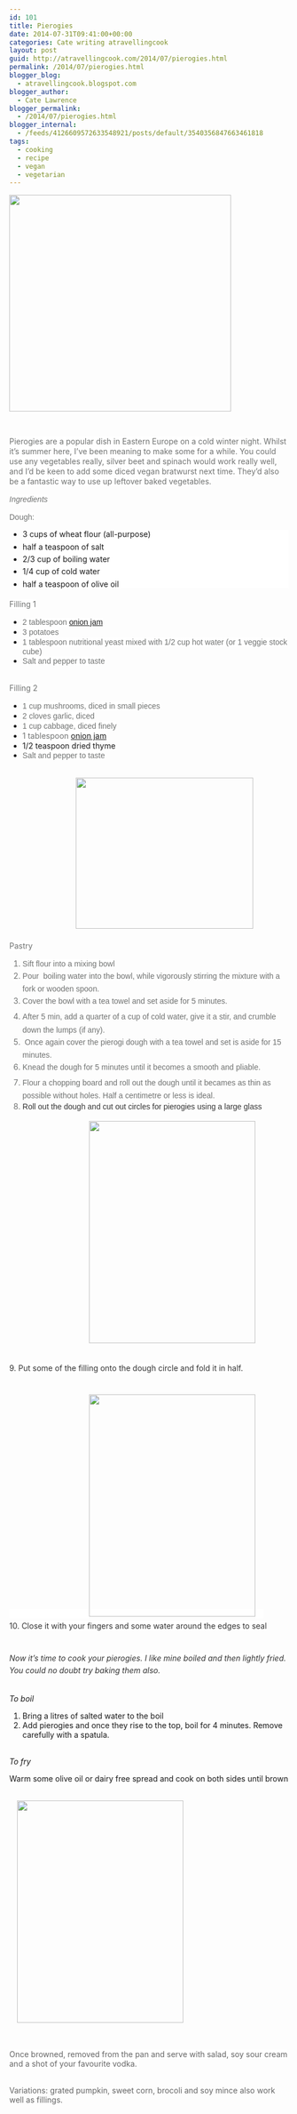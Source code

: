 ```yaml
---
id: 101
title: Pierogies
date: 2014-07-31T09:41:00+00:00
categories: Cate writing atravellingcook
layout: post
guid: http://atravellingcook.com/2014/07/pierogies.html
permalink: /2014/07/pierogies.html
blogger_blog:
  - atravellingcook.blogspot.com
blogger_author:
  - Cate Lawrence
blogger_permalink:
  - /2014/07/pierogies.html
blogger_internal:
  - /feeds/4126609572633548921/posts/default/3540356847663461818
tags:
  - cooking
  - recipe
  - vegan
  - vegetarian
---
```





  <a  href="http://3.bp.blogspot.com/-wygw1fa5XJI/U9oCVtaq3DI/AAAAAAAAJDo/wnB7HLSQnRc/s1600/14600581727_d9bfdd91fd_b.jpg"><img src="http://3.bp.blogspot.com/-wygw1fa5XJI/U9oCVtaq3DI/AAAAAAAAJDo/wnB7HLSQnRc/s1600/14600581727_d9bfdd91fd_b.jpg" alt="" width="400" height="390" border="0" /></a>



   


<span style="color: #707271;"><span style="background-color: white; line-height: 18px;">Pierogies are a popular dish in Eastern Europe on a cold winter night. Whilst it&#8217;s summer here, I&#8217;ve been meaning to make some for a while. You could use any vegetables really, silver beet and spinach would work really well, and I&#8217;d be keen to add some diced vegan bratwurst next time. They&#8217;d also be a fantastic way to use up leftover baked vegetables.

<span style="color: #707271;"><span style="background-color: white; font-family: Arial, Helvetica, sans-serif; line-height: 18px;"><i>Ingredients</i>
  
<span style="color: #707271;"><span style="background-color: white; font-family: Arial, Helvetica, sans-serif; line-height: 18px;">Dough:

<ul style="background-color: white; line-height: 1.1em; margin: 1em 0px 1.4em 24px; padding: 0px;">
  <li style="margin: 0px 0px 0.5em; padding: 0px;">
    3 cups of wheat flour (all-purpose)
  </li>
  <li style="margin: 0px 0px 0.5em; padding: 0px;">
    half a teaspoon of salt
  </li>
  <li style="margin: 0px 0px 0.5em; padding: 0px;">
    2/3 cup of boiling water
  </li>
  <li style="margin: 0px 0px 0.5em; padding: 0px;">
    1/4 cup of cold water
  </li>
  <li style="margin: 0px 0px 0.5em; padding: 0px;">
    half a teaspoon of olive oil
  </li>
</ul>

<span style="color: #707271;"><span style="background-color: white; line-height: 18px;">Filling 1

  * <span style="background-color: white; color: #707271; font-family: Arial, Helvetica, sans-serif; line-height: 18px;">2 tablespoon <a style="font-family: Arial, Helvetica, sans-serif; line-height: 18px;" href="http://consumingcate.blogspot.de/2014/02/edible-gifts-onion-jam.html">onion jam</a>
  * <span style="background-color: white; color: #707271; font-family: Arial, Helvetica, sans-serif; line-height: 18px;">3 potatoes
  * <span style="background-color: white; color: #707271; font-family: Arial, Helvetica, sans-serif; line-height: 18px;">1 tablespoon nutritional yeast mixed with 1/2 cup hot water (or 1 veggie stock cube)
  * <span style="background-color: white; color: #707271; font-family: Arial, Helvetica, sans-serif; line-height: 18px;">Salt and pepper to taste

<br /> <span style="color: #707271;"><span style="background-color: white; line-height: 18px;">Filling 2

  * <span style="background-color: white; color: #707271; font-family: Arial, Helvetica, sans-serif; line-height: 18px;">1 cup mushrooms, diced in small pieces
  * <span style="background-color: white; color: #707271; font-family: Arial, Helvetica, sans-serif; line-height: 18px;">2 cloves garlic, diced
  * <span style="background-color: white; color: #707271; font-family: Arial, Helvetica, sans-serif; line-height: 18px;">1 cup cabbage, diced finely
  * <span style="background-color: white; color: #707271; line-height: 18px;">1 tablespoon <a style="line-height: 18px;" href="http://consumingcate.blogspot.de/2014/02/edible-gifts-onion-jam.html">onion jam</a>
  * 1/2 teaspoon dried thyme
  * <span style="background-color: white; color: #707271; font-family: Arial, Helvetica, sans-serif; line-height: 18px;">Salt and pepper to taste

<br />                            <a style="margin-left: 1em; margin-right: 1em; text-align: center;" href="http://3.bp.blogspot.com/-wZsAoauxhOc/U9kaNmq7xkI/AAAAAAAAJCs/iVheZO0CEXc/s1600/14600463038_b2dc3cedae_b.jpg"><img src="http://3.bp.blogspot.com/-wZsAoauxhOc/U9kaNmq7xkI/AAAAAAAAJCs/iVheZO0CEXc/s1600/14600463038_b2dc3cedae_b.jpg" alt="" width="320" height="272" border="0" /></a><span style="color: #707271;"><span style="background-color: white; line-height: 18px;"><br /> <span style="color: #707271;"><span style="background-color: white; line-height: 18px;"><br /> <span style="color: #707271;"><span style="background-color: white; line-height: 18px;">Pastry

<ol style="color: #707271; line-height: 18px;">
  <li>
    <span style="background-color: white; font-family: Arial, Helvetica, sans-serif;">Sift flour into a mixing bowl
  </li>
  <li>
    <span style="font-family: Arial, Helvetica, sans-serif; line-height: 27.600000381469727px;">Pour  boiling water into the bowl, while vigorously stirring the mixture with a fork or wooden spoon.
  </li>
  <li>
    <span style="font-family: Arial, Helvetica, sans-serif; line-height: 27.600000381469727px;">Cover the bowl with a tea towel and set aside for 5 minutes.
  </li>
  <li>
    <span style="font-family: Arial, Helvetica, sans-serif; line-height: 27.600000381469727px;">After 5 min, add a quarter of a cup of cold water, give it a stir, and crumble down the lumps (if any). 
  </li>
  <li>
    <span style="font-family: Arial, Helvetica, sans-serif; line-height: 27.600000381469727px;"> Once again cover the pierogi dough with a tea towel and set is aside for 15 minutes.
  </li>
  <li>
    <span style="font-family: Arial, Helvetica, sans-serif; line-height: 27.600000381469727px;">Knead the dough for 5 minutes until it becomes a smooth and pliable.
  </li>
  <li>
    <span style="font-family: Arial, Helvetica, sans-serif; line-height: 27.600000381469727px;">Flour a chopping board and roll out the dough until it becames as thin as possible without holes. Half a centimetre or less is ideal. 
  </li>
  <li>
    <span style="color: #333333; font-family: Arial, Helvetica, sans-serif; line-height: 22.100000381469727px;">Roll out the dough and cut out circles for pierogies using a large glass
  </li>
</ol>

                                 <a style="margin-left: 1em; margin-right: 1em; text-align: center;" href="http://2.bp.blogspot.com/-oza43sooOOI/U9kaOAghWOI/AAAAAAAAJC0/mNHpRy8YkMg/s1600/14787096815_9573bab197_k.jpg"><img src="http://2.bp.blogspot.com/-oza43sooOOI/U9kaOAghWOI/AAAAAAAAJC0/mNHpRy8YkMg/s1600/14787096815_9573bab197_k.jpg" alt="" width="300" height="400" border="0" /></a>
  
<br /> <span style="background-color: white; color: #333333; line-height: 22.100000381469727px;">9. Put some of the filling onto the dough circle and fold it in half.
  
<span style="background-color: white; color: #333333; line-height: 22.100000381469727px;"><br />                                  <a style="margin-left: 1em; margin-right: 1em; text-align: center;" href="http://2.bp.blogspot.com/-IYax4hoFvAM/U9kaNt6vviI/AAAAAAAAJCo/c07ja_BCYAM/s1600/14600576037_3ea51102e6_k.jpg"><img src="http://2.bp.blogspot.com/-IYax4hoFvAM/U9kaNt6vviI/AAAAAAAAJCo/c07ja_BCYAM/s1600/14600576037_3ea51102e6_k.jpg" alt="" width="300" height="400" border="0" /></a><span style="line-height: 22.100000381469727px;"><br /> <span style="background-color: white; color: #333333; line-height: 22.100000381469727px;">10. Close it with your fingers and some water around the edges to seal
  
<span style="background-color: white; color: #333333; line-height: 22.100000381469727px;"><br /> <i>Now it&#8217;s time to cook your pierogies. I like mine boiled and then lightly fried. You could no doubt try baking them also.</i>
  
<br /> <i>To boil</i>

  1. Bring a litres of salted water to the boil
  2. Add pierogies and once they rise to the top, boil for 4 minutes. Remove carefully with a spatula.

<br /> <i>To fry</i>
  
Warm some olive oil or dairy free spread and cook on both sides until brown
  
<br /> <a style="margin-left: 1em; margin-right: 1em; text-align: center;" href="http://2.bp.blogspot.com/-I4_XM4aGFyA/U9kaO1G2QPI/AAAAAAAAJDA/JnvaaxtMwSk/s1600/14806951233_d58888b8f7_z.jpg"><img src="http://2.bp.blogspot.com/-I4_XM4aGFyA/U9kaO1G2QPI/AAAAAAAAJDA/JnvaaxtMwSk/s1600/14806951233_d58888b8f7_z.jpg" alt="" width="300" height="400" border="0" /></a>
  
<br /> <span style="background-color: white; color: #666666;"><br /> <span style="color: #666666;">Once browned, removed from the pan and serve with salad, soy sour cream and a shot of your favourite vodka. 
  
<span style="color: #666666;"><br /> <span style="color: #666666;">Variations: grated pumpkin, sweet corn, brocoli and soy mince also work well as fillings.